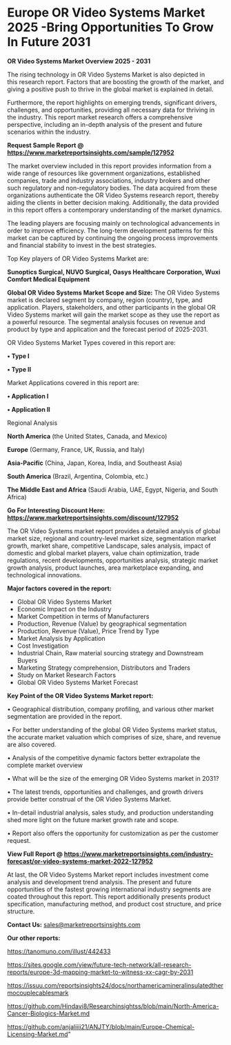 # Europe OR Video Systems Market 2025 -Bring Opportunities To Grow In Future 2031

<Strong> OR Video Systems Market Overview 2025 - 2031</strong>

The rising technology in OR Video Systems Market is also depicted in this research report. Factors that are boosting the growth of the market, and giving a positive push to thrive in the global market is explained in detail.

Furthermore, the report highlights on emerging trends, significant drivers, challenges, and opportunities, providing all necessary data for thriving in the industry. This report market research offers a comprehensive perspective, including an in-depth analysis of the present and future scenarios within the industry.

<strong>Request Sample Report @ <a href=https://www.marketreportsinsights.com/sample/127952>https://www.marketreportsinsights.com/sample/127952</a></strong>

The market overview included in this report provides information from a wide range of resources like government organizations, established companies, trade and industry associations, industry brokers and other such regulatory and non-regulatory bodies. The data acquired from these organizations authenticate the OR Video Systems research report, thereby aiding the clients in better decision making. Additionally, the data provided in this report offers a contemporary understanding of the market dynamics.

The leading players are focusing mainly on technological advancements in order to improve efficiency. The long-term development patterns for this market can be captured by continuing the ongoing process improvements and financial stability to invest in the best strategies.

Top Key players of OR Video Systems Market are:

<strong>Sunoptics Surgical, NUVO Surgical, Oasys Healthcare Corporation, Wuxi Comfort Medical Equipment</strong>

<strong><b>Global OR Video Systems Market Scope and Size:</b></strong>
The OR Video Systems market is declared segment by company, region (country), type, and application. Players, stakeholders, and other participants in the global OR Video Systems market will gain the market scope as they use the report as a powerful resource. The segmental analysis focuses on revenue and product by type and application and the forecast period of 2025-2031.

OR Video Systems Market Types covered in this report are:

<strong>• Type I

• Type II</strong>

Market Applications covered in this report are:

<strong>• Application I

• Application II</strong> 

Regional Analysis

<strong>North America</strong> (the United States, Canada, and Mexico)

<strong>Europe</strong> (Germany, France, UK, Russia, and Italy)

<strong>Asia-Pacific</strong> (China, Japan, Korea, India, and Southeast Asia)

<strong>South America</strong> (Brazil, Argentina, Colombia, etc.)

<strong>The Middle East and Africa</strong> (Saudi Arabia, UAE, Egypt, Nigeria, and South Africa)

<strong>Go For Interesting Discount Here: <a href=https://www.marketreportsinsights.com/discount/127952>https://www.marketreportsinsights.com/discount/127952</a></strong>

The OR Video Systems market report provides a detailed analysis of global market size, regional and country-level market size, segmentation market growth, market share, competitive Landscape, sales analysis, impact of domestic and global market players, value chain optimization, trade regulations, recent developments, opportunities analysis, strategic market growth analysis, product launches, area marketplace expanding, and technological innovations.

<strong><b>Major factors covered in the report:</b></strong>
<ul>
  <li>Global OR Video Systems Market </li>
  <li>Economic Impact on the Industry</li>
  <li>Market Competition in terms of Manufacturers</li>
  <li>Production, Revenue (Value) by geographical segmentation</li>
  <li>Production, Revenue (Value), Price Trend by Type</li>
  <li>Market Analysis by Application</li>
  <li>Cost Investigation</li>
  <li>Industrial Chain, Raw material sourcing strategy and Downstream Buyers</li>
  <li>Marketing Strategy comprehension, Distributors and Traders</li>
  <li>Study on Market Research Factors</li>
  <li>Global OR Video Systems Market Forecast</li>
</ul>

<strong><b>Key Point of the OR Video Systems Market report:</b></strong>

• Geographical distribution, company profiling, and various other market segmentation are provided in the report.

• For better understanding of the global OR Video Systems market status, the accurate market valuation which comprises of size, share, and revenue are also covered.

• Analysis of the competitive dynamic factors better extrapolate the complete market overview

• What will be the size of the emerging OR Video Systems market in 2031?

• The latest trends, opportunities and challenges, and growth drivers provide better construal of the OR Video Systems Market.

• In-detail industrial analysis, sales study, and production understanding shed more light on the future market growth rate and scope.

• Report also offers the opportunity for customization as per the customer request.

<strong><b>View Full Report @ <a href=https://www.marketreportsinsights.com/industry-forecast/or-video-systems-market-2022-127952>https://www.marketreportsinsights.com/industry-forecast/or-video-systems-market-2022-127952</a></b></strong>


At last, the OR Video Systems Market report includes investment come analysis and development trend analysis. The present and future opportunities of the fastest growing international industry segments are coated throughout this report. This report additionally presents product specification, manufacturing method, and product cost structure, and price structure.

<strong>Contact Us:</strong>
sales@marketreportsinsights.com

<strong>Our other reports:</strong>

<a href=https://tanomuno.com/illust/442433>https://tanomuno.com/illust/442433</a>

<a href=https://sites.google.com/view/future-tech-network/all-research-reports/europe-3d-mapping-market-to-witness-xx-cagr-by-2031>https://sites.google.com/view/future-tech-network/all-research-reports/europe-3d-mapping-market-to-witness-xx-cagr-by-2031</a>

<a href=https://issuu.com/reportsinsights24/docs/northamericamineralinsulatedthermocouplecablesmark>https://issuu.com/reportsinsights24/docs/northamericamineralinsulatedthermocouplecablesmark</a>

<a href=https://github.com/Hindavi8/Researchinsightss/blob/main/North-America-Cancer-Biologics-Market.md>https://github.com/Hindavi8/Researchinsightss/blob/main/North-America-Cancer-Biologics-Market.md</a>

<a href=https://github.com/anjaliiii21/ANJTY/blob/main/Europe-Chemical-Licensing-Market.md>https://github.com/anjaliiii21/ANJTY/blob/main/Europe-Chemical-Licensing-Market.md</a>"
